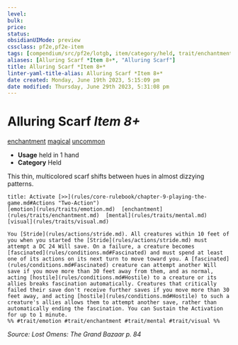 ```yaml
---
level:
bulk:
price:
status:
obsidianUIMode: preview
cssclass: pf2e,pf2e-item
tags: [compendium/src/pf2e/lotgb, item/category/held, trait/enchantment, trait/magical, trait/uncommon]
aliases: [Alluring Scarf *Item 8+*, "Alluring Scarf"]
title: Alluring Scarf *Item 8+*
linter-yaml-title-alias: Alluring Scarf *Item 8+*
date created: Monday, June 19th 2023, 5:15:09 pm
date modified: Thursday, June 29th 2023, 5:31:08 pm
---
```


# Alluring Scarf *Item 8+*

[enchantment](rules/traits/enchantment.md) [magical](rules/traits/magical.md) [uncommon](rules/traits/uncommon.md)  

- **Usage** held in 1 hand
- **Category** Held

This thin, multicolored scarf shifts between hues in almost dizzying patterns.

```ad-embed-ability
title: Activate [>>](rules/core-rulebook/chapter-9-playing-the-game.md#Actions "Two-Action")
[emotion](rules/traits/emotion.md)  [enchantment](rules/traits/enchantment.md)  [mental](rules/traits/mental.md)  [visual](rules/traits/visual.md)  

You [Stride](rules/actions/stride.md). All creatures within 10 feet of you when you started the [Stride](rules/actions/stride.md) must attempt a DC 24 Will save. On a failure, a creature becomes [fascinated](rules/conditions.md#Fascinated) and must spend at least one of its actions on its next turn to move toward you. A [fascinated](rules/conditions.md#Fascinated) creature can attempt another Will save if you move more than 30 feet away from them, and as normal, acting [hostile](rules/conditions.md#Hostile) to a creature or its allies breaks fascination automatically. Creatures that critically failed their save don't receive further saves if you move more than 30 feet away, and acting [hostile](rules/conditions.md#Hostile) to such a creature's allies allows them to attempt another save, rather than automatically ending the fascination. You can Sustain the Activation for up to 1 minute.  
%% #trait/emotion #trait/enchantment #trait/mental #trait/visual %%
```

*Source: Lost Omens: The Grand Bazaar p. 84*
